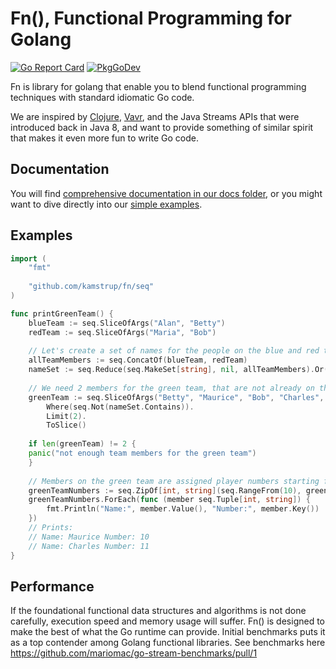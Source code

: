 # Fn(), Functional Programming for Golang

[![Go Report Card](https://goreportcard.com/badge/github.com/kamstrup/fn)](https://goreportcard.com/report/github.com/kamstrup/fn) [![PkgGoDev](https://pkg.go.dev/badge/github.com/kamstrup/fn)](https://pkg.go.dev/github.com/kamstrup/fn)

Fn is library for golang that enable you to blend functional programming techniques
with standard idiomatic Go code.

We are inspired by [Clojure](https://github.com/clojure/clojure),
[Vavr](https://github.com/vavr-io/vavr), and the Java Streams APIs that were
introduced back in Java 8, and want to provide something of similar spirit
that makes it even more fun to write Go code.

## Documentation
You will find [comprehensive documentation in our docs folder](doc), or you might want to dive
directly into our [simple examples](https://github.com/kamstrup/fn/blob/main/examples/simple_test.go).

## Examples
```go
import (
    "fmt"
	
    "github.com/kamstrup/fn/seq"
)

func printGreenTeam() {
    blueTeam := seq.SliceOfArgs("Alan", "Betty")
    redTeam := seq.SliceOfArgs("Maria", "Bob")
    
    // Let's create a set of names for the people on the blue and red teams
    allTeamMembers := seq.ConcatOf(blueTeam, redTeam)
    nameSet := seq.Reduce(seq.MakeSet[string], nil, allTeamMembers).Or(nil)
    
    // We need 2 members for the green team, that are not already on the blue or red team
    greenTeam := seq.SliceOfArgs("Betty", "Maurice", "Bob", "Charles", "Inga").
        Where(seq.Not(nameSet.Contains)).
        Limit(2).
        ToSlice()
    
    if len(greenTeam) != 2 {
    panic("not enough team members for the green team")
    }
    
    // Members on the green team are assigned player numbers starting from 10
    greenTeamNumbers := seq.ZipOf[int, string](seq.RangeFrom(10), greenTeam)
    greenTeamNumbers.ForEach(func (member seq.Tuple[int, string]) {
        fmt.Println("Name:", member.Value(), "Number:", member.Key())
    })
    // Prints:
    // Name: Maurice Number: 10
    // Name: Charles Number: 11
}
```

## Performance
If the foundational functional data structures and algorithms is not done carefully,
execution speed and memory usage will suffer. Fn() is designed to make the best of what
the Go runtime can provide. Initial benchmarks puts it as a top contender among Golang
functional libraries. See benchmarks here https://github.com/mariomac/go-stream-benchmarks/pull/1
